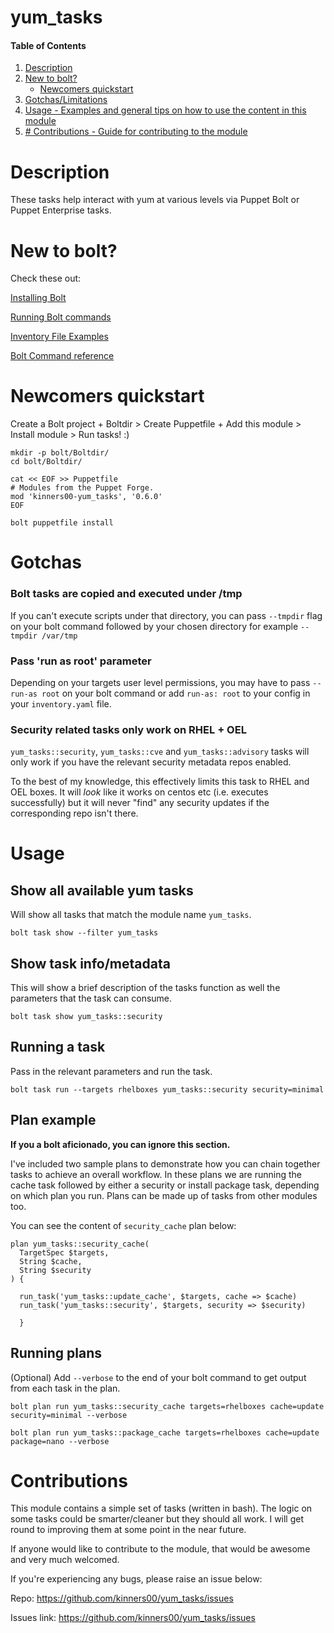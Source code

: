 # yum_tasks

#### Table of Contents

1. [Description](#description)
2. [New to bolt?](#new-to-bolt)
    * [Newcomers quickstart](#newcomers-quickstart)
3. [Gotchas/Limitations](#gotchas)
4. [Usage - Examples and general tips on how to use the content in this module](#usage)
5. [# Contributions - Guide for contributing to the module](#contributions)

# Description

These tasks help interact with yum at various levels via Puppet Bolt or Puppet Enterprise tasks. 


# New to bolt?

Check these out:

[Installing Bolt](https://puppet.com/docs/bolt/latest/bolt_installing.html)

[Running Bolt commands](https://puppet.com/docs/bolt/latest/running_bolt_commands.html)

[Inventory File Examples](https://puppet.com/docs/bolt/latest/inventory_file_v2.html#inventory-file-examples)

[Bolt Command reference](https://puppet.com/docs/bolt/latest/bolt_command_reference.html)


# Newcomers quickstart

Create a Bolt project + Boltdir > Create Puppetfile + Add this module > Install module > Run tasks! :)

``` shell
mkdir -p bolt/Boltdir/
cd bolt/Boltdir/

cat << EOF >> Puppetfile
# Modules from the Puppet Forge.
mod 'kinners00-yum_tasks', '0.6.0'
EOF

bolt puppetfile install
```

# Gotchas

### Bolt tasks are copied and executed under /tmp 

If you can't execute scripts under that directory, you can pass ```--tmpdir``` flag on your bolt command followed by your chosen directory for example ```--tmpdir /var/tmp```

### Pass 'run as root' parameter 

Depending on your targets user level permissions, you may have to pass ```--run-as root``` on your bolt command or add ```run-as: root``` to your config in your `inventory.yaml` file. 

### Security related tasks only work on RHEL + OEL 

`yum_tasks::security`, `yum_tasks::cve` and `yum_tasks::advisory` tasks will only work if you have the relevant security metadata repos enabled. 

To the best of my knowledge, this effectively limits this task to RHEL and OEL boxes. It will *look* like it works on centos etc (i.e. executes successfully) but it will never "find" any security updates if the corresponding repo isn't there.

# Usage

## Show all available yum tasks

Will show all tasks that match the module name `yum_tasks`.  

``` shell
bolt task show --filter yum_tasks
```

## Show task info/metadata

This will show a brief description of the tasks function as well the parameters that the task can consume.

``` shell
bolt task show yum_tasks::security
```
## Running a task

Pass in the relevant parameters and run the task.

``` shell
bolt task run --targets rhelboxes yum_tasks::security security=minimal
```
## Plan example

**If you a bolt aficionado, you can ignore this section.**

I've included two sample plans to demonstrate how you can chain together tasks to achieve an overall workflow. In these plans we are running the cache task followed by either a security or install package task, depending on which plan you run. Plans can be made up of tasks from other modules too. 

You can see the content of `security_cache` plan below:

``` puppet
plan yum_tasks::security_cache(
  TargetSpec $targets,
  String $cache,
  String $security
) {

  run_task('yum_tasks::update_cache', $targets, cache => $cache)
  run_task('yum_tasks::security', $targets, security => $security)

  }

```


## Running plans

(Optional) Add `--verbose` to the end of your bolt command to get output from each task in the plan.

``` shell
bolt plan run yum_tasks::security_cache targets=rhelboxes cache=update security=minimal --verbose
```

``` shell
bolt plan run yum_tasks::package_cache targets=rhelboxes cache=update package=nano --verbose
```

# Contributions

This module contains a simple set of tasks (written in bash). The logic on some tasks could be smarter/cleaner but they should all work. I will get round to improving them at some point in the near future.  

If anyone would like to contribute to the module, that would be awesome and very much welcomed.

If you're experiencing any bugs, please raise an issue below:

Repo:        https://github.com/kinners00/yum_tasks/issues

Issues link: https://github.com/kinners00/yum_tasks/issues